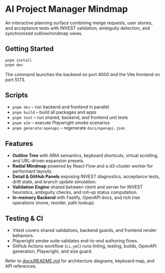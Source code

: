 # AI Project Manager Mindmap

An interactive planning surface combining merge requests, user stories, and acceptance tests with INVEST validation, ambiguity detection, and synchronized outline/mindmap views.

## Getting Started
```bash
pnpm install
pnpm dev
```
The command launches the backend on port 4000 and the Vite frontend on port 5173.

## Scripts
- `pnpm dev` – run backend and frontend in parallel
- `pnpm build` – build all packages and apps
- `pnpm test` – run shared, backend, and frontend unit tests
- `pnpm e2e` – execute Playwright smoke scenarios
- `pnpm generate:openapi` – regenerate `docs/openapi.json`

## Features
- **Outline Tree** with ARIA semantics, keyboard shortcuts, virtual scrolling, and URL-driven expansion presets.
- **Radial Mindmap** powered by React Flow and a d3-cluster worker for performant layouts.
- **Detail & GitHub Panels** exposing INVEST diagnostics, acceptance tests, drift state, and branch update simulation.
- **Validation Engine** shared between client and server for INVEST heuristics, ambiguity checks, and roll-up status computation.
- **In-memory Backend** with Fastify, OpenAPI docs, and rich tree operations (move, reorder, path lookup).

## Testing & CI
- Vitest covers shared validations, backend guards, and frontend render behaviors.
- Playwright smoke suite validates end-to-end authoring flows.
- GitHub Actions workflow (`ci.yml`) runs linting, testing, builds, OpenAPI generation, Playwright, and size guard.

Refer to [docs/README.md](docs/README.md) for architecture diagrams, keyboard map, and API references.
